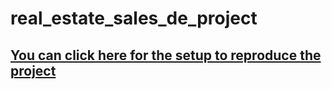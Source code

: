 # real_estate_sales_de_project

## [You can click here for the setup to reproduce the project](https://github.com/ranzbrendan/real_estate_sales_de_project/blob/main/setup.md)
